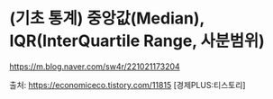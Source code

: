 # (기초 통계) 중앙값(Median), IQR(InterQuartile Range, 사분범위)

https://m.blog.naver.com/sw4r/221021173204                
                

출처: https://economiceco.tistory.com/11815 [경제PLUS:티스토리]
